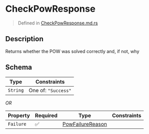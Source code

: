 # CheckPowResponse
> Defined in [CheckPowResponse.md.rs](../../../interface/src/interface/routes/check_pow)

## Description
Returns whether the POW was solved correctly and, if not, why

## Schema

| Type | Constraints |
| --- | --- |
| `String` | One of: `"Success"` |

*OR*

| Property | Required | Type | Constraints |
| --- | --- | --- | --- |
| `Failure` | ✅ | [PowFailureReason](../../pow/PowFailureReason.md) |     | 


